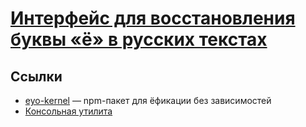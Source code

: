 [Интерфейс для восстановления буквы «ё» в русских текстах](https://e2yo.github.io/eyo-browser/)
===

## Ссылки
+ [eyo-kernel](https://github.com/e2yo/eyo) — npm-пакет для ёфикации без зависимостей
+ [Консольная утилита](https://github.com/e2yo/eyo)
